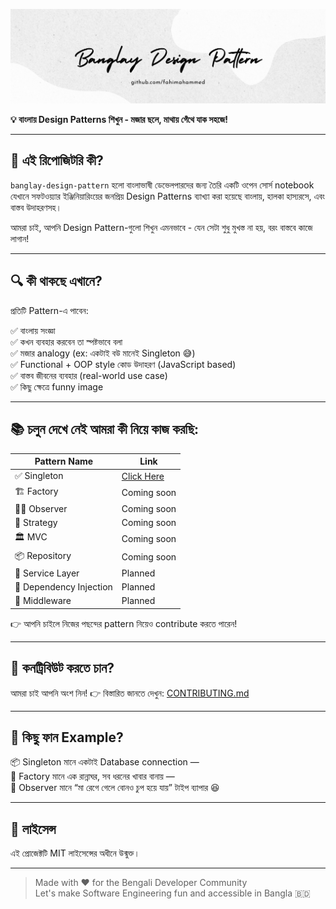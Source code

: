 ![Banglay-Design-Pattern](./assets/banglay-design-pattern.png)

**💡 বাংলায় Design Patterns শিখুন - মজার ছলে, মাথায় গেঁথে যাক সহজে!**

---

## 🤔 এই রিপোজিটরি কী?

`banglay-design-pattern` হলো বাংলাভাষী ডেভেলপারদের জন্য তৈরি একটি ওপেন সোর্স notebook যেখানে সফটওয়্যার ইঞ্জিনিয়ারিংয়ের জনপ্রিয় Design Patterns ব্যাখ্যা করা হয়েছে বাংলায়, হালকা হাস্যরসে, এবং বাস্তব উদাহরণসহ।

আমরা চাই, আপনি Design Pattern-গুলো শিখুন এমনভাবে - যেন সেটা শুধু মুখস্ত না হয়, বরং বাস্তবে কাজে লাগান!

---

## 🔍 কী থাকছে এখানে?

প্রতিটি Pattern-এ পাবেন:

✅ বাংলায় সংজ্ঞা  
✅ কখন ব্যবহার করবেন তা স্পষ্টভাবে বলা  
✅ মজার analogy (ex: একটাই বউ মানেই Singleton 😅)  
✅ Functional + OOP style কোড উদাহরণ (JavaScript based)  
✅ বাস্তব জীবনের ব্যবহার (real-world use case)  
✅ কিছু ক্ষেত্রে funny image 

---

## 📚 চলুন দেখে নেই আমরা কী নিয়ে কাজ করছি:

| Pattern Name           | Link     |
|------------------------|------------|
| ✅ Singleton            | [Click Here](./patterns/singleton.md)   |
| 🏗️ Factory             | Coming soon |
| 🕵️‍♂️ Observer          | Coming soon |
| 🧠 Strategy             | Coming soon |
| 🏛️ MVC                 | Coming soon |
| 📦 Repository          | Coming soon |
| 🧼 Service Layer       | Planned    |
| 🧪 Dependency Injection| Planned    |
| 🔁 Middleware           | Planned    |

👉 আপনি চাইলে নিজের পছন্দের pattern নিয়েও contribute করতে পারেন! 

---

## 🤝 কনট্রিবিউট করতে চান?

আমরা চাই আপনি অংশ নিন! 
👉 বিস্তারিত জানতে দেখুন: [CONTRIBUTING.md](./CONTRIBUTING.md)

---

## 📸 কিছু ফান Example?

📦 Singleton মানে একটাই Database connection —  
🔁 Factory মানে এক রান্নাঘর, সব ধরনের খাবার বানায় —  
👀 Observer মানে “মা রেগে গেলে বোনও চুপ হয়ে যায়” টাইপ ব্যাপার 😆

---

## 📜 লাইসেন্স

এই প্রোজেক্টটি MIT লাইসেন্সের অধীনে উন্মুক্ত।

---

> Made with ❤️ for the Bengali Developer Community  
> Let's make Software Engineering fun and accessible in Bangla 🇧🇩
